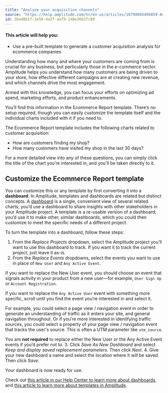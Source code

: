 ```yaml
---
title: "Analyze your acquisition channels"
source: "https://help.amplitude.com/hc/en-us/articles/16798045496859-Analyze-your-acquisition-channels"
id: 3bed8b1f-3e50-4a2f-aaf9-148e3663fc89
---
```


#### This article will help you:

* Use a pre-built template to generate a customer acquisition analysis for ecommerce companies

Understanding how many and where your customers are coming from is crucial for any business, but particularly those in the e-commerce sector. Amplitude helps you understand how many customers are being driven to your store, how effective different campaigns are at creating new revenue, and which channels drive the most engagement.

Armed with this knowledge, you can focus your efforts on optimizing ad spend, marketing efforts, and product enhancements.

You’ll find this information in the Ecommerce Report template. There’s no setup required, though you can easily customize the template itself and the individual charts included with it if you need to.

The Ecommerce Report template includes the following charts related to customer acquisition:

* How are customers finding my shop?
* How many customers have visited my shop in the last 30 days?

For a more detailed view into any of these questions, you can simply click the title of the chart you’re interested in, and you’ll be taken directly to it.

## Customize the Ecommerce Report template

You can customize this or any template by first converting it into a **dashboard**. In Amplitude, templates and dashboards are related but distinct concepts. A [dashboard](/analytics/dashboard-create) is a single, convenient view of several related charts; you’d use a dashboard to share insights with other stakeholders in your Amplitude project. A template is a re-usable version of a dashboard; you’d use it to make other, similar dashboards, which you could then customize to meet the specific needs of a different project.

To turn the template into a dashboard, follow these steps:

1. From the *Replace Projects* dropdown, select the Amplitude project you’ll want to use this dashboard to track. If you want it to track the current project, just leave it as-is.
2. From the *Replace Events* dropdowns, select the events you want to use in place of `New User` and `Any Active Event`.  
  
If you want to replace the New User event, you should choose an event that signals activity in your product from a new user—for example, `User Sign Up` or `Account Registration`.  
  
If you want to replace the `Any Active User` event with something more specific, scroll until you find the event you’re interested in and select it.  
  
For example, you could select a page view / navigation event in order to generate an understanding of traffic as it enters your site, and general navigation throughout. Or if you’re more interested in identifying traffic sources, you could select a property of your page view / navigation event that tracks the user's source. This is often a UTM parameter like `utm_source`.  
  
You are **not required** to replace either the New User or the Any Active Event events if you’d prefer not to.
3. Click *Save As New Dashboard* and select *Keep and display saved replacement parameters*. Then click *Next*.
4. Give your new dashboard a name and select the location where it will be saved. Then click *Save*.

Your dashboard is now ready for use.

Check out [this article in our Help Center to learn more about dashboards](/analytics/dashboard-create), and [this article to learn more about templates in Amplitude](/analytics/templates).
